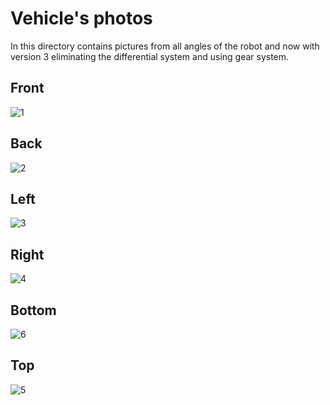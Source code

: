 Vehicle's photos
====

In this directory contains pictures from all angles of the robot and now with version 3 eliminating the differential system and using gear system.

## Front
![1](https://github.com/csvprobotica/RoSGhost/blob/main/v-photos/v3/RoSGhost-Front.jpg)

## Back
![2](https://github.com/csvprobotica/RoSGhost/blob/main/v-photos/v3/RoSGhost-Back.jpg)

## Left
![3](https://github.com/csvprobotica/RoSGhost/blob/main/v-photos/v3/RoSGhost-Left.jpg)

## Right
![4](https://github.com/csvprobotica/RoSGhost/blob/main/v-photos/v3/RoSGhost-Right.jpg)

## Bottom
![6](https://github.com/csvprobotica/RoSGhost/blob/main/v-photos/v3/RoSGhost-Bottom.jpg)

## Top
![5](https://github.com/csvprobotica/RoSGhost/blob/main/v-photos/v3/RoSGhost-Top.jpg)

